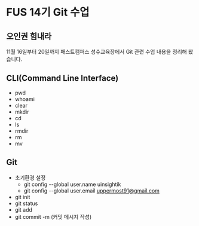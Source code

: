 # FUS 14기 Git 수업
## 오인권 힘내라
11월 16일부터 20일까지 패스트캠퍼스 성수교육장에서 Git 관련 수업 내용을 정리해 봤습니다.

## CLI(Command Line Interface)
- pwd
- whoami
- clear
- mkdir
- cd
- ls
- rmdir
- rm
- mv

## Git
- 초기환경 설정
  - git config --global user.name uinsightik
  - git config --global user.email uppermost91@gmail.com
- git init
- git status
- git add
- git commit -m (커밋 메시지 작성)
